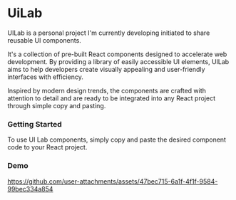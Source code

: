 # UiLab

UILab is a personal project I'm currently developing initiated to share reusable UI components.

It's a collection of pre-built React components designed to accelerate web development. By providing a library of easily accessible UI elements, UILab aims to help developers create visually appealing and user-friendly interfaces with efficiency.

Inspired by modern design trends, the components are crafted with attention to detail and are ready to be integrated into any React project through simple copy and pasting.

### Getting Started
To use UI Lab components, simply copy and paste the desired component code to your React project.

### Demo



https://github.com/user-attachments/assets/47bec715-6a1f-4f1f-9584-99bec334a854




